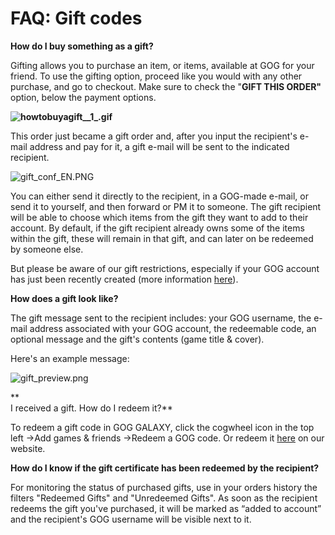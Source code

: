FAQ: Gift codes
===============

**How do I buy something as a gift?**

Gifting allows you to purchase an item, or items, available at GOG for your friend. To use the gifting option, proceed like you would with any other purchase, and go to checkout. Make sure to check the "**GIFT THIS ORDER"** option, below the payment options.

**![howtobuyagift__1_.gif](/hc/article_attachments/4402679951249/howtobuyagift__1_.gif)**

This order just became a gift order and, after you input the recipient's e-mail address and pay for it, a gift e-mail will be sent to the indicated recipient.

![gift_conf_EN.PNG](/hc/article_attachments/4402679967377/gift_conf_EN.PNG)

You can either send it directly to the recipient, in a GOG-made e-mail, or send it to yourself, and then forward or PM it to someone. The gift recipient will be able to choose which items from the gift they want to add to their account. By default, if the gift recipient already owns some of the items within the gift, these will remain in that gift, and can later on be redeemed by someone else.  
  

But please be aware of our gift restrictions, especially if your GOG account has just been recently created (more information [here](https://support.gog.com/hc/en-us/articles/212159529-I-cannot-buy-a-game-as-a-gift-why-?product=gog)).  
  

**How does a gift look like?**

The gift message sent to the recipient includes: your GOG username, the e-mail address associated with your GOG account, the redeemable code, an optional message and the gift's contents (game title & cover).

Here's an example message:

![gift_preview.png](/hc/article_attachments/360018338418/gift_preview.png)

**  
I received a gift. How do I redeem it?**

To redeem a gift code in GOG GALAXY, click the cogwheel icon in the top left →Add games & friends →Redeem a GOG code. Or redeem it [here](https://www.gog.com/redeem) on our website.

  
**How do I know if the gift certificate has been redeemed by the recipient?**

For monitoring the status of purchased gifts, use in your orders history the filters "Redeemed Gifts" and "Unredeemed Gifts". As soon as the recipient redeems the gift you've purchased, it will be marked as “added to account” and the recipient's GOG username will be visible next to it.